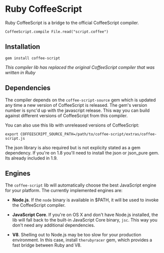 Ruby CoffeeScript
=================

Ruby CoffeeScript is a bridge to the official CoffeeScript compiler.

    CoffeeScript.compile File.read("script.coffee")


Installation
------------

    gem install coffee-script

*This compiler lib has replaced the original CoffeeScript compiler that was written in Ruby*


Dependencies
------------

The compiler depends on the `coffee-script-source` gem which is updated any time a new version of CoffeeScript is released. The gem's version number is sync'd up with the javascript release. This way you can build against different versions of CoffeeScript from this compiler.

You can also use this lib with unreleased versions of CoffeeScript:

    export COFFEESCRIPT_SOURCE_PATH=/path/to/coffee-script/extras/coffee-script.js

The json library is also required but is not explicity stated as a gem dependency. If you're on 1.8 you'll need to install the json or json_pure gem. Its already included in 1.9.


Engines
-------

The `coffee-script` lib will automatically choose the best JavaScript engine for your platform. The currently implemented engines are:

* **Node.js**. If the `node` binary is available in $PATH, it will be used to invoke the CoffeeScript compiler.

* **JavaScript Core**. If you're on OS X and don't have Node.js installed, the lib will fall back to the built-in JavaScript Core binary, `jsc`. This way you don't need any additional dependencies.

* **V8**. Shelling out to Node.js may be too slow for your production environment. In this case, install `therubyracer` gem, which provides a fast bridge between Ruby and V8.

